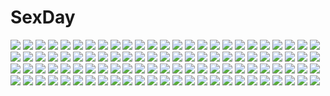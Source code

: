 # SexDay
![](https://konachan.com/image/e411e92c47f72626704f381418981996/Konachan.com%20-%20203093%20bakemonogatari%20blue_eyes%20gloves%20hat%20madyy%20night%20paper%20pink_hair%20scarf%20school_uniform%20senjougahara_hitagi%20skirt%20sky%20stars%20thighhighs%20tie%20zettai_ryouiki.jpg)
![](https://konachan.com/jpeg/e86bf98fd4ad1bd13f62bc004ff89f72/Konachan.com%20-%20183342%20black_hair%20blush%20bra%20breasts%20brown_eyes%20endless_dungeon%20game_cg%20kinta_%28distortion%29%20navel%20nipples%20panties%20rosebleu%20underwear%20vel_thane.jpg)
![](https://konachan.com/image/96ae5bcae877cb13bd46d1440d11ae9a/Konachan.com%20-%2074934%20houjuu_nue%20touhou.jpg)
![](https://konachan.com/jpeg/a41a491569cc1949c22e31cfdf0cdd3a/Konachan.com%20-%2098801%20blush%20breast_hold%20breasts%20fingering%20game_cg%20green_hair%20hoshizuki_akira%20masturbation%20nipples%20panties%20school_uniform%20thighhighs%20underwear%20yukirin.jpg)
![](https://konachan.com/jpeg/f3c24b423e4ad5b086427c60eb6b6902/Konachan.com%20-%20161546%20armin_arlert%20bertholt_fubar%20book%20christa_renz%20conny_springer%20eren_jaeger%20glasses%20marco_bodt%20mikasa_ackerman%20reiner_braun%20sasha_browse%20school_uniform.jpg)
![](https://konachan.com/image/66cc5ba9ed6fa3b34b90a35ada22c6ef/Konachan.com%20-%2046598%20bra%20panties%20tagme%20underwear%20watermark.jpg)
![](https://konachan.com/image/308cf8503fcc13884e4fac3c452b8355/Konachan.com%20-%20149633%20aki%20avril_poisson%20ex-one%20group%20jpeg_artifacts%20migiwa_fuyu%20pantyhose%20school_uniform%20sumeragi_natsuno%20takashina_masato%20thighhighs%20tsukiakari_lunch.jpg)
![](https://konachan.com/image/f1213f658baba86d5f205c0064a75f09/Konachan.com%20-%2092951%20durarara%21%21%20heiwajima_shizuo%20kadota_kyohei%20kishitani_shinra%20orihara_izaya.jpg)
![](https://konachan.com/image/37a2d0418fb230812fc555aef7fd7e6e/Konachan.com%20-%20263350%20ass%20blush%20boots%20braids%20bunny%20gochuumon_wa_usagi_desu_ka%3F%20hoto_cocoa%20niiya%20orange_hair%20petals%20ponytail%20purple_eyes%20short_hair%20skirt%20wink.jpg)
![](https://konachan.com/jpeg/73721c07a1642330469d985b9155e1ee/Konachan.com%20-%20109172%20akatsuki-works%20amagase_yuuki%20ass%20blue_eyes%20game_cg%20iizuki_tasuku%20lovely_x_cation%20panties%20red_hair%20school_uniform%20striped_panties%20thighhighs%20underwear.jpg)
![](https://konachan.com/image/9b67f5dc4a9d46caa7644b7426a2be60/Konachan.com%20-%20125401%20blue_eyes%20blue_hair%20bow%20chibi%20cirno%20fairy%20hebereke_black%20popsicle%20ribbons%20short_hair%20sky%20sword%20touhou%20weapon%20wings%20wink.jpg)
![](https://konachan.com/image/49d7bbc96484d8818ffeaf7dbea650e2/Konachan.com%20-%2084762%20anthropomorphism%20blue_hair%20hat%20pixiv-tan%20thighhighs%20white.jpg)
![](https://konachan.com/image/1cd637024934059216b59ba8cccd812c/Konachan.com%20-%207245%20blue_eyes%20flolium_blosselliand%20tagme%20wiz_anniversary.jpg)
![](https://konachan.com/image/6631d60bdc025c0b9baa5ebc584882ac/Konachan.com%20-%20234919%20animal%20august_ice%20bird%20blindfold%20boots%20nier%20nier%3A_automata%20rain%20robot%20short_hair%20sword%20water%20weapon%20yorha_unit_no._2_type_b.jpg)
![](https://konachan.com/image/6129481aad25028b798854cb6edbc8ad/Konachan.com%20-%20143416%20black%20gloves%20gray_hair%20headdress%20izayoi_sakuya%20knife%20maid%20red_eyes%20short_hair%20touhou%20weapon.jpg)
![](https://konachan.com/image/4456bc8bf122eb239b412d5cec00bff2/Konachan.com%20-%20202228%202girls%20aqua_eyes%20boots%20braids%20brown_hair%20building%20city%20gray_hair%20kneehighs%20long_hair%20luo_tianyi%20night%20skirt%20stars%20thighhighs%20tian_dian%20vocaloid.jpg)
![](https://konachan.com/image/e0870d5f4af09662f4d68c35fbd4dc84/Konachan.com%20-%20226367%202girls%20anus%20ass%20black_hair%20cum%20eichi%20flat_chest%20gray_eyes%20long_hair%20nipples%20pussy%20spread_legs%20stockings%20thighhighs%20twintails%20uncensored%20yellow_eyes.jpg)
![](https://konachan.com/jpeg/1fe0a26256cf7e4fe8501ffd4b6b58c4/Konachan.com%20-%20242190%20bow%20dress%20flowers%20long_hair%20petals%20pink_eyes%20pink_hair%20ribbons%20sakakidani%20stars%20thighhighs%20twintails%20vocaloid%20voiceroid%20yuzuki_yukari.jpg)
![](https://konachan.com/image/cd1f95c0d52c39401665b08f50972526/Konachan.com%20-%20281556%20blood%20braids%20breasts%20chihuri405%20choker%20cleavage%20clouds%20dark%20dress%20flowers%20grass%20gray_eyes%20gray_hair%20headdress%20original%20ruins%20sky%20water%20waterfall.jpg)
![](https://konachan.com/jpeg/8e6d595abb8489527298c1f7b121d9f2/Konachan.com%20-%20197092%20black_eyes%20black_hair%20boots%20coffee-kizoku%20gloves%20hat%20long_hair%20original%20pantyhose%20scan%20snow%20winter.jpg)
![](https://konachan.com/image/ef639ed71bc1985010527ebeeda2232a/Konachan.com%20-%20148106%20blue%20building%20city%20guilty_crown%20landscape%20redjuice%20scenic%20sky.jpg)
![](https://konachan.com/image/36f5c244e5cfdde62aae2c1e0ffccfac/Konachan.com%20-%2028858%20bell_zephyr%20blush%20calendar%20cameltoe%20night_wizard%20over_drive%20swimsuit.jpg)
![](https://konachan.com/jpeg/15977f79130dc944b9d63c35090c37cd/Konachan.com%20-%20144816%20bed%20black_hair%20blush%20bra%20breasts%20game_cg%20hinasaki%20jirai_soft%20long_hair%20navel%20nipples%20panties%20shirt_lift%20tsuisou_no_augment%20umekawa_shiho%20underwear.jpg)
![](https://konachan.com/jpeg/4521c4863fe37d343e9ebbb2e5a36924/Konachan.com%20-%20252311%20blue_eyes%20glasses%20gloves%20hekoheko%20male%20necklace%20nier%20nier%3A_automata%20short_hair%20signed%20white_hair%20yorha_unit_no._2_type_a%20yorha_unit_no._9_type_s.jpg)
![](https://konachan.com/image/7d0f236f0c4f501b19b8773952ff2d09/Konachan.com%20-%20143673%20blue_hair%20blush%20braids%20brown_eyes%20drink%20fang%20food%20gray_hair%20ice_cream%20long_hair%20ponytail%20red_eyes%20ribbons%20scan%20short_hair%20tie%20touhou%20vampire%20wings.jpg)
![](https://konachan.com/image/555ab9cfdd566757a33b9907afaca6ce/Konachan.com%20-%20248978%20game_cg%20madosoft%20male%20miyase_mihiro%20nopan%20utsunomiya_tsumire%20wagamama_high_spec%20wedding%20wedding_attire.jpg)
![](https://konachan.com/jpeg/a5a0f52100005b0d07577d443ef86f18/Konachan.com%20-%20262536%20aliasing%20amano_tora%20ass%20bodysuit%20boots%20breasts%20gloves%20goggles%20green_eyes%20kazenoko%20long_hair%20orange_hair%20original%20shorts%20tie%20twintails%20yellow.jpg)
![](https://konachan.com/image/348db260f5c71ba3fccfd628c819b4b1/Konachan.com%20-%20223595%20aqua_eyes%20aqua_hair%20bikini%20blush%20collar%20elbow_gloves%20gloves%20kuro_suto_sukii%20navel%20swimsuit%20thighhighs%20touhou%20wriggle_nightbug%20zoom_layer.jpg)
![](https://konachan.com/image/eabd60a64c331405d0ef9f334960bcf6/Konachan.com%20-%20140349%20animal_ears%20blonde_hair%20blue_eyes%20breasts%20catgirl%20dengeki_moeoh%20goma%20japanese_clothes%20nipples%20nopan%20original%20see_through%20tail%20wet%20yukata.jpg)
![](https://konachan.com/jpeg/612d034549cb4b992de6ec33fdc8a92e/Konachan.com%20-%2098539%20game_cg%20glasses%20group%20gym_uniform%20kona_nako%20nishimata_aoi%20sekai_seifuku_kanojo%20yamano_kinoko%20yamino_yumeko.jpg)
![](https://konachan.com/jpeg/87406f454035247bc5c55bb54799ac49/Konachan.com%20-%20155056%20aina_ashwin%20barefoot%20blush%20game_cg%20long_hair%20panties%20prism_recollection%20school_uniform%20shintaro%20underwear.jpg)
![](https://konachan.com/image/381f7bb32a5e94c90bc02c07f0e7da1b/Konachan.com%20-%2033785%20tagme.jpg)
![](https://konachan.com/jpeg/f794e0ca9983e70878b9019d808f3757/Konachan.com%20-%2058015%20bakemonogatari%20close%20kanbaru_suruga%20monogatari_%28series%29%20vector.jpg)
![](https://konachan.com/jpeg/360fd630e95f6fce7bb7d770d6edc6d0/Konachan.com%20-%20249426%20hatsune_miku%20headphones%20long_hair%20thighhighs%20tie%20twintails%20uwazora%20vocaloid.jpg)
![](https://konachan.com/jpeg/8dc01392c0848669991f191e357aa733/Konachan.com%20-%2088023%20blue_eyes%20kousaka_kirino%20long_hair%20microphone%20ore_no_imouto_ga_konna_ni_kawaii_wake_ga_nai%20school_uniform%20skirt%20white.jpg)
![](https://konachan.com/image/d8bdb5012753425385e7e58a9d9a7585/Konachan.com%20-%20198410%20aqua_eyes%20aqua_hair%20breasts%20choker%20cleavage%20dress%20elbow_gloves%20gloves%20hatsune_miku%20long_hair%20microphone%20nero_%28nilu%29%20twintails%20vocaloid.jpg)
![](https://konachan.com/jpeg/7e1977cc299e1fab9f1b76de3632a522/Konachan.com%20-%20128864%20houraisan_kaguya%20ipod%20parody%20silhouette%20touhou.jpg)
![](https://konachan.com/jpeg/ba661e1f7314bea97981a7292c16adc5/Konachan.com%20-%20294288%20bakemonogatari%20blonde_hair%20braids%20brown_eyes%20fang%20glasses%20long_hair%20monogatari_%28series%29%20ntend%20oshino_shinobu%20pointed_ears%20twintails%20vampire.jpg)
![](https://konachan.com/image/e0a8f9bfbe6c75f1cb9cda35989c11b1/Konachan.com%20-%20185250%20blonde_hair%20blue_hair%20boots%20brown_hair%20dress%20glasses%20hat%20kazutake_hazano%20kimono%20necklace%20pink_hair%20scarf%20shorts%20teddy_bear%20thighhighs%20tie%20twintails.jpg)
![](https://konachan.com/image/0e344d9525dcfc8143359e5ba67b3e3f/Konachan.com%20-%2043056%20school_uniform%20sky%20tagme.jpg)
![](https://konachan.com/jpeg/f98b69d2801731152652725301b77af0/Konachan.com%20-%20169481%20animal%20anthropomorphism%20blue_eyes%20blue_hair%20dog%20flowers%20haik%20kantai_collection%20long_hair%20original%20rensouhou-chan%20skirt%20skull%20thighhighs.jpg)
![](https://konachan.com/image/2684531d34efeefeebd807d7e24a92fb/Konachan.com%20-%2051410%20ragnarok_online.jpg)
![](https://konachan.com/image/ad5769203ad912cb57fafe84c27ca100/Konachan.com%20-%20243491%20anthropomorphism%20blonde_hair%20blush%20irie_%28masaki%29%20kantai_collection%20kneehighs%20long_hair%20red_eyes%20ribbons%20scarf%20school_uniform%20skirt%20white.jpg)
![](https://konachan.com/image/dc5c45f7beabe08036efe493fed37dfc/Konachan.com%20-%206173%20carnelian%20long_hair%20touka_gettan.jpg)
![](https://konachan.com/jpeg/766733f9ae2f10373e63b0187a0d09c0/Konachan.com%20-%20301386%20abigail_williams_%28fate_grand_order%29%20aliasing%20blonde_hair%20blue_eyes%20blush%20bow%20close%20fate_grand_order%20fate_%28series%29%20hat%20hewsack%20long_hair%20parody.jpg)
![](https://konachan.com/image/e151c1c88951809eb453a7044909b07e/Konachan.com%20-%2090217%20brown_eyes%20christmas%20doggirl%20green_hair%20hat%20loli%20macross%20macross_frontier%20naka%20ranka_lee%20thighhighs.jpg)
![](https://konachan.com/jpeg/de5a7e9643ef54c4608b41270d2b9a6f/Konachan.com%20-%20196809%20bed%20blue_eyes%20bra%20breasts%20game_cg%20komori_kei%20long_hair%20navel%20nipples%20open_shirt%20pubic_hair%20pussy%20ricotta%20spread_legs%20uncensored%20underwear%20wet.jpg)
![](https://konachan.com/jpeg/0442486423c4ea8507694b8db75c702a/Konachan.com%20-%20200186%20blonde_hair%20blush%20breasts%20cleavage%20long_hair%20original%20red_eyes%20syow%20thighhighs%20third-party_edit.jpg)
![](https://konachan.com/jpeg/1d5f288f707ba69810b783b7070e1c3a/Konachan.com%20-%20203497%20ball%20basketball%20bicolored_eyes%20blonde_hair%20blush%20fast-runner-2024%20gym_uniform%20hasegawa_kobato%20kneehighs%20loli%20long_hair%20sport%20twintails.jpg)
![](https://konachan.com/image/c65e9f3910c5c0c25ca37e39130a4ae8/Konachan.com%20-%20265115%20aqua_eyes%20ball%20beach%20bikini%20blonde_hair%20clouds%20fang%20idolmaster%20long_hair%20navel%20necklace%20ootsuki_yui%20ponytail%20shorts%20sky%20swimsuit%20water%20wristwear.jpg)
![](https://konachan.com/jpeg/a6a81f58532fdf6438532181cc25ac34/Konachan.com%20-%20173553%203rd_eye%20blue_hair%20game_cg%20gensou_no_idea%20long_hair%20makita_maki%20minase_kyoko%20purple_eyes%20school_uniform%20skirt.jpg)
![](https://konachan.com/jpeg/5a5bae55d05fb4171d146d3fed85ede9/Konachan.com%20-%2058238%20f-ism%20japanese_clothes%20miko%20murakami_suigun.jpg)
![](https://konachan.com/jpeg/87c3ebf18a06c85e12ccc521337433aa/Konachan.com%20-%20143393%20breasts%20cleavage%20green_hair%20hikage%20knife%20no_bra%20nopan%20senran_kagura%20short_hair%20tattoo%20torn_clothes%20watermark%20weapon%20yaegashi_nan%20yellow_eyes.jpg)
![](https://konachan.com/jpeg/816d2f0ce32ffbf6972329814d647273/Konachan.com%20-%20293261%202girls%20blush%20breasts%20brown_hair%20catgirl%20cleavage%20clouds%20dress%20flowers%20kiss%20long_hair%20original%20pinb%20rose%20shoujo_ai%20sky%20tail%20twintails%20watermark%20wedding.jpg)
![](https://konachan.com/jpeg/d87c6144f27749eddc76272affab9a2e/Konachan.com%20-%20214660%20animal%20animal_ears%20apple%20big_bad_wolf%20ears%20food%20fruit%20kneehighs%20lulu_season%20moon%20navel%20night%20red_eyes%20red_riding_hood%20stars%20tail%20tree%20wolf.jpg)
![](https://konachan.com/jpeg/68ae5566a3bb7fd29ebbaf87b72112dc/Konachan.com%20-%20279297%20animal_ears%20bell%20blush%20breasts%20cleavage%20demon%20foxgirl%20gray_hair%20hololive%20horns%20katana%20long_hair%20mask%20petals%20red_eyes%20sword%20tail%20thighhighs%20weapon.jpg)
![](https://konachan.com/jpeg/a9c168d408c3a5a5c3462112c3e8e2d4/Konachan.com%20-%20153964%20aki_sora%20aoi_nami%20blonde_hair%20breasts%20kuroda_kazuya%20navel%20nipples%20nude%20thighhighs%20transparent%20twintails%20vector.jpg)
![](https://konachan.com/image/b6baff3cb0a3ed9ec2588b3ae266c345/Konachan.com%20-%2010937%20loli%20shakugan_no_shana%20shana.jpg)
![](https://konachan.com/image/f4522d2a432a2317409d60d45a47d23c/Konachan.com%20-%20267678%202girls%20animal_ears%20black_hair%20blonde_hair%20breasts%20foxgirl%20logo%20loli%20long_hair%20miko%20red_eyes%20setuka%20sideboob%20snow_fox%20tail%20twintails%20yellow_eyes.jpg)
![](https://konachan.com/image/3c06ef8f9f48cd41c70753919cce5b03/Konachan.com%20-%20278651%20anthropomorphism%20azur_lane%20dress%20lolicept%20signed%20taihou_%28azur_lane%29%20thighhighs%20valentine.jpg)
![](https://konachan.com/image/da5ad5ad7274868c793e67fe83e67896/Konachan.com%20-%20182603%20building%20city%20flowers%20grass%20kurono-kuro%20original%20short_hair%20tatoeba_ima_koko_ni_oka_reta_hana_ni_%28vocaloid%29.jpg)
![](https://konachan.com/image/16c8d5b634ba9781bb9b2702e15ee62a/Konachan.com%20-%20245503%20black_hair%20bow%20brown_eyes%20brown_hair%20clouds%20dress%20group%20headdress%20headphones%20long_hair%20maid%20microphone%20original%20short_hair%20signed%20sky%20x-boy.jpg)
![](https://konachan.com/image/99e5ef2fa06cdbc150e69faf081a1750/Konachan.com%20-%20125194%20akihira_fujinohara%20chain%20fang%20gray_hair%20hat%20red_eyes%20remilia_scarlet%20short_hair%20touhou%20vampire%20wings.jpg)
![](https://konachan.com/image/bb5375249c9a0ebf5be73888fb723eab/Konachan.com%20-%20120604%20animal%20cat%20kamikita_komari%20little_busters%21%20natsume_kyousuke%20panties%20school_uniform%20skirt%20striped_panties%20tagme%20underwear%20upskirt.jpg)
![](https://konachan.com/image/8d9fdd633519c0c16bdd13b6411b8e8e/Konachan.com%20-%20265295%20alphonse%20bed%20blonde_hair%20cameltoe%20dark%20flowers%20loli%20long_hair%20navel%20orange_eyes%20panties%20petals%20realistic%20rose%20see_through%20signed%20underwear.jpg)
![](https://konachan.com/image/06ba41fd3772bc015aba24d2295b1b97/Konachan.com%20-%20205903%20animal%20breasts%20cape%20cat%20cleavage%20garter_belt%20gloves%20gray_hair%20halloween%20night%20original%20purple_eyes%20rednian%20short_hair%20staff%20thighhighs%20tree%20witch.jpg)
![](https://konachan.com/jpeg/fecb0b66262b4bef8848e1d06dfae526/Konachan.com%20-%20181609%20black_hair%20breasts%20game_cg%20giga%20kiss_bell%20miyamae_eri%20navel%20nipples%20nude%20pussy%20takei_ooki%20twintails%20uncensored.jpg)
![](https://konachan.com/jpeg/12a0d793a70684937521155b6905f052/Konachan.com%20-%20153683%20tagme.jpg)
![](https://konachan.com/image/15f6da6c583b24643720a72720049fff/Konachan.com%20-%2031346%20favorite%20game_cg%20happy_margaret%21%20kokonoka.jpg)
![](https://konachan.com/jpeg/c0ae1af8cf9f06376a4ce6fd43271b46/Konachan.com%20-%2070766%20animal%20black_hair%20blush%20cat%20food%20kanekiyo_miwa%20natsu_no_ame%20red_eyes%20school_uniform%20segawa_rikako.jpg)
![](https://konachan.com/jpeg/cbe62ab46d6788f70a39e98b527526ec/Konachan.com%20-%20171929%20brown_hair%20gray_eyes%20moon%20qiuzhi_huiyi%20red_hair%20ruby_rose%20rwby%20scarf%20scythe%20short_hair%20weapon.jpg)
![](https://konachan.com/jpeg/8dac5436dc869f28609904e8092fac2f/Konachan.com%20-%20283451%20ashley_rosemarry%20ass%20barefoot%20breasts%20glasses%20kopianget%20nipples%20nude%20original%20signed%20third-party_edit%20white.jpg)
![](https://konachan.com/image/faed619d03c410bed6726a64f24ca150/Konachan.com%20-%20132567%20akaza_akari%20pajamas%20school_uniform%20short_hair%20yuru_yuri.jpg)
![](https://konachan.com/jpeg/a53c336a8d0d1f01470ac5a405c96798/Konachan.com%20-%20100564%20akabeisoft2%20apron%20blue_eyes%20breasts%20game_cg%20kourin_no_machi_lavender_no_shoujo%20naked_apron%20nipples%20red_hair%20sex%20short_hair%20suzuki_haruka%20yuuki_hagure.jpg)
![](https://konachan.com/image/fe232b9a708114f128e2fab0165e2354/Konachan.com%20-%2064287%20hatsune_miku%20twintails%20vocaloid.jpg)
![](https://konachan.com/image/5ec55ba4aa03dc5ab6906395e5b0e4a4/Konachan.com%20-%20305579%202girls%20bikini%20black_hair%20blush%20brown_hair%20clouds%20food%20hat%20hoodie%20navel%20popsicle%20red_eyes%20short_hair%20sky%20swim_ring%20swimsuit%20touhou%20tree%20twintails.jpg)
![](https://konachan.com/jpeg/653b5f3d9bfdd1a4e4c2a23d5612af24/Konachan.com%20-%20143396%20armor%20brown_eyes%20brown_hair%20erect_nipples%20katana%20school_uniform%20senran_kagura%20short_hair%20skirt%20sword%20thighhighs%20watermark%20weapon%20yaegashi_nan.jpg)
![](https://konachan.com/jpeg/14a458063a8530ca44597996417bcc33/Konachan.com%20-%2041633%20animal_ears%20blue_eyes%20bra%20breasts%20bunnygirl%20cleavage%20halloween%20nagisano%20panties%20pink_hair%20pumpkin%20sasai_saji%20tail%20thighhighs%20underwear.jpg)
![](https://konachan.com/jpeg/f374ebe948dbb435e97c64f80585dc29/Konachan.com%20-%20224308%20ass%20close%20murakami_suigun%20original%20panties%20skirt%20underwear%20upskirt%20white.jpg)
![](https://konachan.com/jpeg/9c4030d92dd14f8e43e286a495d43133/Konachan.com%20-%20117679%20close%20guilty_crown%20transparent%20vector%20yuzuriha_inori.jpg)
![](https://konachan.com/image/bb22716f89885c6879f804610d3a1c8b/Konachan.com%20-%2018666%20angel%20brown_eyes%20brown_hair%20dress%20feathers%20original%20wings.jpg)
![](https://konachan.com/jpeg/ae5654e4a8b858bda4c65b544c10ff8d/Konachan.com%20-%20160741%20gumi%20hat%20microphone%20mizutame_tori%20vocaloid.jpg)
![](https://konachan.com/image/957731f576853f9ed3ed7cf4968a6231/Konachan.com%20-%2048720%20all_male%20hibari_kyouya%20katekyou_hitman_reborn%20male%20purple.jpg)
![](https://konachan.com/image/49631c4d782f04f8014ebaa703ff81cb/Konachan.com%20-%2055528%20air%20feathers%20key%20tohno_minagi.jpg)
![](https://konachan.com/jpeg/2591b9950268da94c9e78ea536cdc61f/Konachan.com%20-%20114177%20bed%20black_hair%20blush%20breasts%20censored%20game_cg%20kasuga_iori%20koku%20mirai_nostalgia%20nipples%20penis%20purple_software%20pussy%20sex%20wet.jpg)
![](https://konachan.com/image/64401a62212d7fc2f389dab9f8f9cf3a/Konachan.com%20-%2058571%20chan%C3%97co%20hatsune_miku%20vocaloid.jpg)
![](https://konachan.com/jpeg/d07942c4c75d20a11ba4d37f29463894/Konachan.com%20-%20257459%20asami_asami%20bed%20blue_hair%20bow%20bra%20breasts%20fujisaki_haruka%20game_cg%20hibiki_works%20long_hair%20natural_vacation%20panties%20purple_eyes%20underwear.jpg)
![](https://konachan.com/image/8054cf5e26f6f7f369232d2fe8314a13/Konachan.com%20-%2044160%20remilia_scarlet%20touhou%20vampire.jpg)
![](https://konachan.com/image/816f15e53a11c7f29c1a790895f8151e/Konachan.com%20-%20174213%20black_hair%20boots%20bow%20houraisan_kaguya%20long_hair%20red_eyes%20skirt%20space%20stars%20touhou%20yezhi_na.jpg)
![](https://konachan.com/image/4ee9042d23647ed14973a30cc81a0bc8/Konachan.com%20-%20303864%202girls%20ball%20d.va%20heroes_of_the_storm%20masturbation%20no_bra%20nopan%20orphea_%28heroes_of_the_storm%29%20overwatch%20pussy_juice%20star-kiss%20uncensored.jpg)
![](https://konachan.com/jpeg/f76bab252806177d42a43a1c2bb743fc/Konachan.com%20-%20210951%20arakawa_naoshi%20arima_kousei%20male%20miyazono_kaori%20scan%20shigatsu_wa_kimi_no_uso.jpg)
![](https://konachan.com/jpeg/477ddebb819778cc99b9cae5549f3295/Konachan.com%20-%20286456%20animal_ears%20ass%20barefoot%20black_hair%20blue_eyes%20blush%20breasts%20catgirl%20cleavage%20erect_nipples%20kantoku%20long_hair%20scan%20skintight%20swimsuit%20tail.jpg)
![](https://konachan.com/image/7483a0a48e2cee0060ef3216cd389a85/Konachan.com%20-%2047028%20remilia_scarlet%20touhou%20vampire.jpg)
![](https://konachan.com/jpeg/4800530da34e2508667475c61cbefc33/Konachan.com%20-%20179331%20ass%20bed%20blush%20brown_hair%20feguimel%20panties%20thighhighs%20underwear%20undressing%20yellow_eyes.jpg)
![](https://konachan.com/image/c727ac01b955543c1b21947127d880ef/Konachan.com%20-%2031378%20amagahara_inaho%20favorite%20game_cg%20grass%20happy_margaret%21%20kokonoka.jpg)
![](https://konachan.com/jpeg/44def4cfe06b5a1ef5b89f4ba5850657/Konachan.com%20-%2066685%20hayate_no_gotoku%20katsura_hinagiku%20vector.jpg)
![](https://konachan.com/image/f7d767a731cf4d125ce02ef8ca775d7b/Konachan.com%20-%2065214%20mahou_shoujo_lyrical_nanoha.jpg)
![](https://konachan.com/image/d65edba3e079ee64ecf8314eef9d52c2/Konachan.com%20-%20156707%202girls%20aqua_eyes%20dress%20food%20harano%20kneehighs%20lolita_fashion%20long_hair%20original%20pantyhose%20pink_hair%20purple_hair%20twintails%20white_hair.jpg)
![](https://konachan.com/jpeg/10fa13df698d9eed4790da6b2d95e74b/Konachan.com%20-%20149886%202girls%20animal%20ass%20brown%20frog%20gray_hair%20green_hair%20japanese_clothes%20kochiya_sanae%20miharu%20miko%20mousegirl%20nazrin%20necklace%20nopan%20touhou.jpg)
![](https://konachan.com/image/5d77bfb8f77fde258f837e7e5faa31bb/Konachan.com%20-%20219370%20bikini%20blue_eyes%20blush%20breast_grab%20breasts%20brown_hair%20cleavage%20dark_skin%20group%20navel%20nosebleed%20original%20real_xxiii%20swimsuit%20underboob%20wet.jpg)
